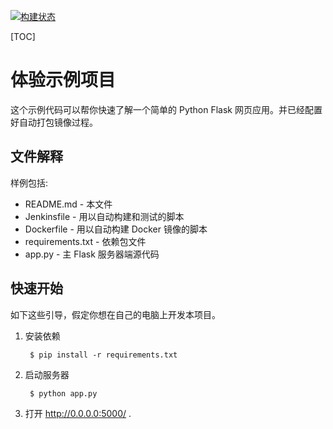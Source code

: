 [![构建状态](/badges/flaskdemo/build.svg)](/p/flaskdemo/ci/job)

[TOC]

# 体验示例项目

这个示例代码可以帮你快速了解一个简单的 Python Flask 网页应用。并已经配置好自动打包镜像过程。

文件解释
-----------

样例包括:

* README.md - 本文件
* Jenkinsfile - 用以自动构建和测试的脚本
* Dockerfile - 用以自动构建 Docker 镜像的脚本
* requirements.txt - 依赖包文件
* app.py - 主 Flask 服务器端源代码

快速开始
---------------

如下这些引导，假定你想在自己的电脑上开发本项目。

1. 安装依赖

        $ pip install -r requirements.txt


2. 启动服务器

        $ python app.py

3. 打开 http://0.0.0.0:5000/ .
